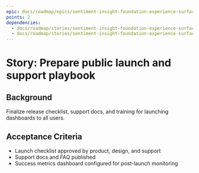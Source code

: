 ```yaml
---
epic: docs/roadmap/epics/sentiment-insight-foundation-experience-surface.md
points: 2
dependencies:
  - docs/roadmap/stories/sentiment-insight-foundation-experience-surface-07-dogfood-program.md
  - docs/roadmap/stories/sentiment-insight-foundation-experience-surface-06-a11y-review.md
---
```

# Story: Prepare public launch and support playbook

## Background
Finalize release checklist, support docs, and training for launching dashboards to all users.

## Acceptance Criteria
- Launch checklist approved by product, design, and support
- Support docs and FAQ published
- Success metrics dashboard configured for post-launch monitoring
